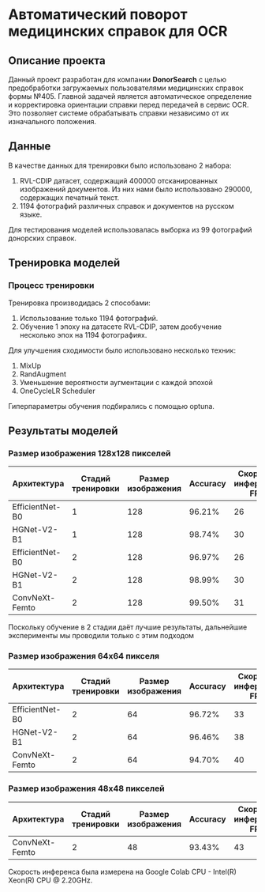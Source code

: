# Автоматический поворот медицинских справок для OCR

## Описание проекта
Данный проект разработан для компании **DonorSearch** с целью предобработки загружаемых пользователями медицинских справок формы №405. Главной задачей является автоматическое определение и корректировка ориентации справки перед передачей в сервис OCR. Это позволяет системе обрабатывать справки независимо от их изначального положения.

## Данные
В качестве данных для тренировки было использовано 2 набора:
1. RVL-CDIP датасет, содержащий 400000 отсканированных изображений документов. Из них нами было использовано 290000, содержащих печатный текст.
2. 1194 фотографий различных справок и документов на русском языке.
   
Для тестирования моделей использовалась выборка из 99 фотографий донорских справок.

## Тренировка моделей
### Процесс тренировки
Тренировка производидась 2 способами:
1. Использование только 1194 фотографий.
2. Обучение 1 эпоху на датасете RVL-CDIP, затем дообучение несколько эпох на 1194 фотографиях.

Для улучшения сходимости было использовано несколько техник:
1. MixUp
2. RandAugment
3. Уменьшение вероятности аугментации с каждой эпохой
4. OneCycleLR Scheduler

Гиперпараметры обучения подбирались с помощью optuna.

## Результаты моделей
### Размер изображения 128x128 пикселей

| Архитектура       | Стадий тренировки | Размер изображения | Accuracy | Скорость инференса, FPS | 
|-------------------|-------------------|--------------------|----------|-------------------------|
| EfficientNet-B0   | 1                 | 128                | 96.21%   | 26                      | 
| HGNet-V2-B1       | 1                 | 128                | 98.74%   | 30                      | 
| EfficientNet-B0   | 2                 | 128                | 96.97%   | 26                      | 
| HGNet-V2-B1       | 2                 | 128                | 98.99%   | 30                      | 
| ConvNeXt-Femto    | 2                 | 128                | 99.50%   | 31                      | 

Поскольку обучение в 2 стадии даёт лучшие результаты, дальнейшие эксперименты мы проводили только с этим подходом

### Размер изображения 64x64 пикселя

| Архитектура       | Стадий тренировки | Размер изображения | Accuracy | Скорость инференса, FPS | 
|-------------------|-------------------|--------------------|----------|-------------------------|
| EfficientNet-B0   | 2                 | 64                 | 96.72%   | 33                      | 
| HGNet-V2-B1       | 2                 | 64                 | 96.46%   | 38                      | 
| ConvNeXt-Femto    | 2                 | 64                 | 94.70%   | 40                      | 

### Размер изображения 48x48 пикселей

| Архитектура       | Стадий тренировки | Размер изображения | Accuracy | Скорость инференса, FPS | 
|-------------------|-------------------|--------------------|----------|-------------------------|
| ConvNeXt-Femto    | 2                 | 48                 | 93.43%   | 43                      | 

Скорость инференса была измерена на Google Colab CPU - Intel(R) Xeon(R) CPU @ 2.20GHz.
